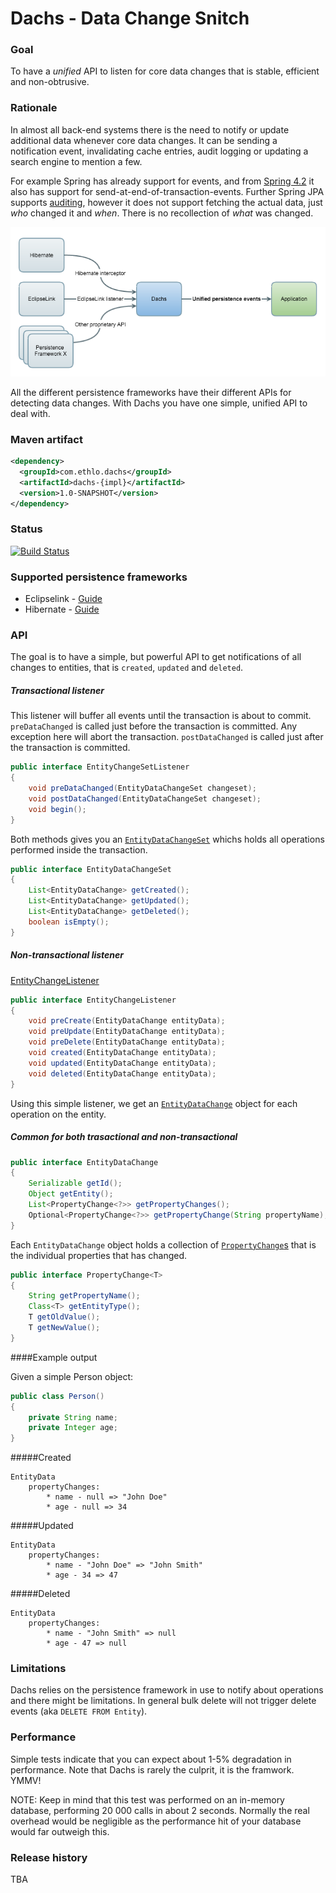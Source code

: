 # Dachs - Data Change Snitch

### Goal

To have a _unified_ API to listen for core data changes that is stable, efficient and non-obtrusive.

### Rationale

In almost all back-end systems there is the need to notify or update additional data whenever core data changes. It can be sending a notification event, invalidating cache entries, audit logging or updating a search engine to mention a few. 

For example Spring has already support for events, and from [Spring 4.2](https://spring.io/blog/2015/02/11/better-application-events-in-spring-framework-4-2#transaction-bound-events) it also has support for send-at-end-of-transaction-events. Further Spring JPA supports [auditing](http://docs.spring.io/spring-data/jpa/docs/1.5.0.RELEASE/reference/html/jpa.repositories.html#jpa.auditing), however it does not support fetching the actual data, just _who_ changed it and _when_. There is no recollection of _what_ was changed.

![Dachs flow](/resources/dachs_flow.png)

All the different persistence frameworks have their different APIs for detecting data changes. With Dachs you have one simple, unified API to deal with.

### Maven artifact
```xml
<dependency>
  <groupId>com.ethlo.dachs</groupId>
  <artifactId>dachs-{impl}</artifactId>
  <version>1.0-SNAPSHOT</version>
</dependency>
```

### Status
[![Build Status](https://travis-ci.org/ethlo/dachs.png?branch=master)](https://travis-ci.org/ethlo/dachs)

### Supported persistence frameworks
* Eclipselink - [Guide](dachs-eclipselink/README.md)
* Hibernate - [Guide](dachs-hibernate/README.md)

### API
The goal is to have a simple, but powerful API to get notifications of all changes to entities, that is `created`, `updated` and `deleted`.

##### Transactional listener

This listener will buffer all events until the transaction is about to commit. `preDataChanged` is called just before the transaction is committed. Any exception here will abort the transaction. `postDataChanged` is called just after the transaction is committed. 

```java
public interface EntityChangeSetListener
{
	void preDataChanged(EntityDataChangeSet changeset);
	void postDataChanged(EntityDataChangeSet changeset);
	void begin();
}
```

Both methods gives you an [`EntityDataChangeSet`](https://github.com/ethlo/dachs/blob/master/dachs-common/src/main/java/com/ethlo/dachs/EntityDataChangeSet.java) whichs holds all operations performed inside the transaction.
```java
public interface EntityDataChangeSet
{
	List<EntityDataChange> getCreated();
	List<EntityDataChange> getUpdated();
	List<EntityDataChange> getDeleted();
	boolean isEmpty();
}
```

##### Non-transactional listener

 [EntityChangeListener](https://github.com/ethlo/dachs/blob/master/dachs-common/src/main/java/com/ethlo/dachs/EntityChangeListener.java)
```java
public interface EntityChangeListener
{
	void preCreate(EntityDataChange entityData);
	void preUpdate(EntityDataChange entityData);
	void preDelete(EntityDataChange entityData);
	void created(EntityDataChange entityData);
	void updated(EntityDataChange entityData);
	void deleted(EntityDataChange entityData);
}
```

Using this simple listener, we get an [`EntityDataChange`](https://github.com/ethlo/dachs/blob/master/dachs-common/src/main/java/com/ethlo/dachs/EntityDataChange.java) object for each operation on the entity.

##### Common for both trasactional and non-transactional
```java
public interface EntityDataChange
{
	Serializable getId();
	Object getEntity();
	List<PropertyChange<?>> getPropertyChanges();
	Optional<PropertyChange<?>> getPropertyChange(String propertyName);
}
```

Each `EntityDataChange` object holds a collection of [`PropertyChange`s](https://github.com/ethlo/dachs/blob/master/dachs-common/src/main/java/com/ethlo/dachs/PropertyChange.java) that is the individual properties that has changed.

```java
public interface PropertyChange<T>
{
	String getPropertyName();
	Class<T> getEntityType();
	T getOldValue();
	T getNewValue();
}
```
####Example output

Given a simple Person object:

```java
public class Person()
{
	private String name;
	private Integer age;
}
```

#####Created
```
EntityData
	propertyChanges:
		* name - null => "John Doe"
		* age - null => 34
```

#####Updated
```
EntityData
	propertyChanges:
		* name - "John Doe" => "John Smith"
		* age - 34 => 47
```

#####Deleted
```
EntityData
	propertyChanges:
		* name - "John Smith" => null
		* age - 47 => null
```

### Limitations
Dachs relies on the persistence framework in use to notify about operations and there might be limitations. 
In general bulk delete will not trigger delete events (aka `DELETE FROM Entity`). 

### Performance
Simple tests indicate that you can expect about 1-5% degradation in performance. Note that Dachs is rarely the culprit, it is the framwork. YMMV!

NOTE: Keep in mind that this test was performed on an in-memory database, performing 20 000 calls in about 2 seconds. Normally the real overhead would be negligible as the performance hit of your database would far outweigh this. 

### Release history
TBA
